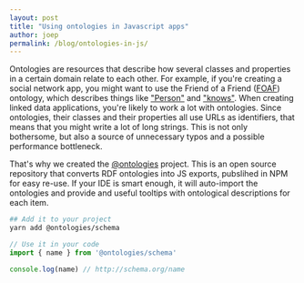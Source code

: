 ```yaml
---
layout: post
title: "Using ontologies in Javascript apps"
author: joep
permalink: /blog/ontologies-in-js/
---
```


Ontologies are resources that describe how several classes and properties in a certain domain relate to each other.
For example, if you're creating a social network app, you might want to use the Friend of a Friend ([FOAF](http://xmlns.com/foaf/spec/)) ontology, which describes things like ["Person"](http://xmlns.com/foaf/spec/#term_Person) and ["knows"](http://xmlns.com/foaf/spec/#term_knows).
When creating linked data applications, you're likely to work a lot with ontologies.
Since ontologies, their classes and their properties all use URLs as identifiers, that means that you might write a lot of long strings.
This is not only bothersome, but also a source of unnecessary typos and a possible performance bottleneck.

That's why we created the [@ontologies](https://github.com/ontola/ontologies) project.
This is an open source repository that converts RDF ontologies into JS exports, pubslihed in NPM for easy re-use.
If your IDE is smart enough, it will auto-import the ontologies and provide and useful tooltips with ontological descriptions for each item.

```sh
## Add it to your project
yarn add @ontologies/schema
```

```js
// Use it in your code
import { name } from '@ontologies/schema'

console.log(name) // http://schema.org/name
```

